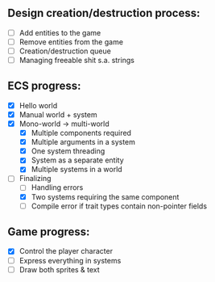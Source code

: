 ## Design creation/destruction process:

- [ ] Add entities to the game
- [ ] Remove entities from the game
- [ ] Creation/destruction queue
- [ ] Managing freeable shit s.a. strings

## ECS progress:

- [x] Hello world
- [x] Manual world + system
- [x] Mono-world -> multi-world
  - [x] Multiple components required
  - [x] Multiple arguments in a system
  - [x] One system threading
  - [x] System as a separate entity
  - [x] Multiple systems in a world
- [ ] Finalizing
  - [ ] Handling errors
  - [x] Two systems requiring the same component
  - [ ] Compile error if trait types contain non-pointer fields

## Game progress:

- [x] Control the player character
- [ ] Express everything in systems
- [ ] Draw both sprites & text
